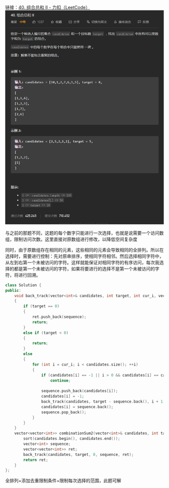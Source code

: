 链接：[40. 组合总和 II - 力扣（LeetCode）](https://leetcode.cn/problems/combination-sum-ii/)
![image.png](https://raw.githubusercontent.com/ren77281/pigco-image/main/img/20230511225033.png)

与之前的那题不同，这题的每个数字只能进行一次选择，也就是说需要一个访问数组，限制访问次数。这里直接对原数组进行修改，以降低空间复杂度

同时，由于原数组存在相同的元素，这些相同的元素会导致相同的全排列。所以在选择时，需要进行控制：先对原串排序，使相同字符相邻。然后选择相同字符中，从左到右第一个未被访问的字符。这样就能保证对相同字符的有序访问，每次我选择的都是第一个未被访问的字符，如果将要进行的选择不是第一个未被访问的字符，将进行回溯。
```cpp
class Solution {
public:
    void back_track(vector<int>& candidates, int target, int cur_i, vector<int>& sequence, vector<vector<int>>& ret)
    {
        if (target == 0)
        {
            ret.push_back(sequence);
            return;
        }
        else if (target < 0)
        {
            return;
        }
        else
        {
            for (int i = cur_i; i < candidates.size(); ++i)
            {
                if (candidates[i] == -1 || i > 0 && candidates[i] == candidates[i - 1] && candidates[i - 1] != -1)
                    continue;

                sequence.push_back(candidates[i]);
                candidates[i] = -1;
                back_track(candidates, target - sequence.back(), i + 1, sequence, ret);
                candidates[i] = sequence.back();
                sequence.pop_back();
            }
        }
    }
    vector<vector<int>> combinationSum2(vector<int>& candidates, int target) {
        sort(candidates.begin(), candidates.end());
        vector<int> sequence;
        vector<vector<int>> ret;
        back_track(candidates, target, 0, sequence, ret);
        return ret;
    }
};
```
全排列+添加去重限制条件+限制每次选择的范围，此题可解